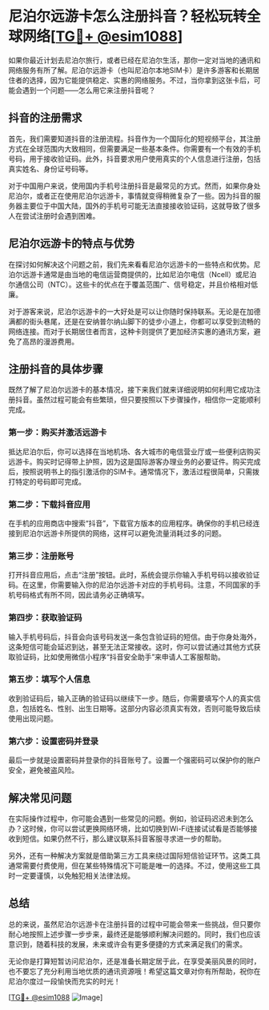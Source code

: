 # 尼泊尔远游卡怎么注册抖音？轻松玩转全球网络[[TG💪+ @esim1088](https://t.me/s/esim1088)]

如果你最近计划去尼泊尔旅行，或者已经在尼泊尔生活，那你一定对当地的通讯和网络服务有所了解。尼泊尔远游卡（也叫尼泊尔本地SIM卡）是许多游客和长期居住者的选择，因为它能提供稳定、实惠的网络服务。不过，当你拿到这张卡后，可能会遇到一个问题——怎么用它来注册抖音呢？

## 抖音的注册需求

首先，我们需要知道抖音的注册流程。抖音作为一个国际化的短视频平台，其注册方式在全球范围内大致相同，但需要满足一些基本条件。你需要有一个有效的手机号码，用于接收验证码。此外，抖音要求用户使用真实的个人信息进行注册，包括真实姓名、身份证号码等。

对于中国用户来说，使用国内手机号注册抖音是最常见的方式。然而，如果你身处尼泊尔，或者正在使用尼泊尔远游卡，事情就变得稍微复杂了一些。因为抖音的服务器主要位于中国大陆，国外的手机号可能无法直接接收验证码，这就导致了很多人在尝试注册时会遇到困难。

## 尼泊尔远游卡的特点与优势

在探讨如何解决这个问题之前，我们先来看看尼泊尔远游卡的一些特点和优势。尼泊尔远游卡通常是由当地的电信运营商提供的，比如尼泊尔电信（Ncell）或尼泊尔通信公司（NTC）。这些卡的优点在于覆盖范围广、信号稳定，并且价格相对低廉。

对于游客来说，尼泊尔远游卡的一大好处是可以让你随时保持联系。无论是在加德满都的街头巷尾，还是在安纳普尔纳山脚下的徒步小道上，你都可以享受到流畅的网络连接。而对于长期居住者而言，这种卡则提供了更加经济实惠的通讯方案，避免了高昂的漫游费用。

## 注册抖音的具体步骤

既然了解了尼泊尔远游卡的基本情况，接下来我们就来详细说明如何利用它成功注册抖音。虽然过程可能会有些繁琐，但只要按照以下步骤操作，相信你一定能顺利完成。

### 第一步：购买并激活远游卡

抵达尼泊尔后，你可以选择在当地机场、各大城市的电信营业厅或一些便利店购买远游卡。购买时记得带上护照，因为这是国际游客办理业务的必要证件。购买完成后，按照说明书上的指引激活你的SIM卡。通常情况下，激活过程很简单，只需拨打特定的号码即可完成。

### 第二步：下载抖音应用

在手机的应用商店中搜索“抖音”，下载官方版本的应用程序。确保你的手机已经连接到尼泊尔远游卡所提供的网络，这样可以避免流量消耗过多的问题。

### 第三步：注册账号

打开抖音应用后，点击“注册”按钮。此时，系统会提示你输入手机号码以接收验证码。在这里，你需要输入你的尼泊尔远游卡对应的手机号码。注意，不同国家的手机号码格式有所不同，因此请务必正确填写。

### 第四步：获取验证码

输入手机号码后，抖音会向该号码发送一条包含验证码的短信。由于你身处海外，这条短信可能会延迟到达，甚至无法正常接收。这时，你可以尝试通过其他方式获取验证码，比如使用微信小程序“抖音安全助手”来申请人工客服帮助。

### 第五步：填写个人信息

收到验证码后，输入正确的验证码以继续下一步。随后，你需要填写个人的真实信息，包括姓名、性别、出生日期等。这部分内容必须真实有效，否则可能导致后续使用出现问题。

### 第六步：设置密码并登录

最后一步就是设置密码并登录你的抖音账号了。设置一个强密码可以保护你的账户安全，避免被盗风险。

## 解决常见问题

在实际操作过程中，你可能会遇到一些常见的问题。例如，验证码迟迟未到怎么办？这时候，你可以尝试更换网络环境，比如切换到Wi-Fi连接试试看是否能够接收到短信。如果仍然不行，那么建议联系抖音客服寻求进一步的帮助。

另外，还有一种解决方案就是借助第三方工具来绕过国际短信验证环节。这类工具通常需要付费使用，但在某些特殊情况下可能是唯一的选择。不过，使用这些工具时一定要谨慎，以免触犯相关法律法规。

## 总结

总的来说，虽然尼泊尔远游卡在注册抖音的过程中可能会带来一些挑战，但只要你耐心地按照上述步骤一步步来，最终还是能够顺利解决问题的。同时，我们也应该意识到，随着科技的发展，未来或许会有更多便捷的方式来满足我们的需求。

无论你是打算短暂访问尼泊尔，还是准备长期定居于此，在享受美丽风景的同时，也不要忘了充分利用当地优质的通讯资源哦！希望这篇文章对你有所帮助，祝你在尼泊尔度过一段愉快而充实的时光！

[[TG💪+ @esim1088](https://t.me/s/esim1088) ![Image](https://i.postimg.cc/4NQfJmqS/Snipaste-2025-05-13-00-14-12.png)]